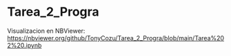 # Tarea_2_Progra

Visualizacion en NBViewer:
https://nbviewer.org/github/TonyCozu/Tarea_2_Progra/blob/main/Tarea%202%20.ipynb
